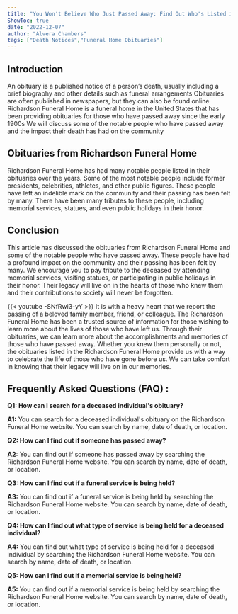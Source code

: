 ```yaml
---
title: "You Won't Believe Who Just Passed Away: Find Out Who's Listed in Richardson Funeral Home Obituaries!"
ShowToc: true 
date: "2022-12-07"
author: "Alvera Chambers" 
tags: ["Death Notices","Funeral Home Obituaries"]
---
```

## Introduction

An obituary is a published notice of a person’s death, usually including a brief biography and other details such as funeral arrangements Obituaries are often published in newspapers, but they can also be found online Richardson Funeral Home is a funeral home in the United States that has been providing obituaries for those who have passed away since the early 1900s We will discuss some of the notable people who have passed away and the impact their death has had on the community 

## Obituaries from Richardson Funeral Home

Richardson Funeral Home has had many notable people listed in their obituaries over the years. Some of the most notable people include former presidents, celebrities, athletes, and other public figures. These people have left an indelible mark on the community and their passing has been felt by many. There have been many tributes to these people, including memorial services, statues, and even public holidays in their honor. 

## Conclusion

This article has discussed the obituaries from Richardson Funeral Home and some of the notable people who have passed away. These people have had a profound impact on the community and their passing has been felt by many. We encourage you to pay tribute to the deceased by attending memorial services, visiting statues, or participating in public holidays in their honor. Their legacy will live on in the hearts of those who knew them and their contributions to society will never be forgotten.

{{< youtube -SNfRwi3-yY >}} 
It is with a heavy heart that we report the passing of a beloved family member, friend, or colleague. The Richardson Funeral Home has been a trusted source of information for those wishing to learn more about the lives of those who have left us. Through their obituaries, we can learn more about the accomplishments and memories of those who have passed away. Whether you knew them personally or not, the obituaries listed in the Richardson Funeral Home provide us with a way to celebrate the life of those who have gone before us. We can take comfort in knowing that their legacy will live on in our memories.

## Frequently Asked Questions (FAQ) :
**Q1: How can I search for a deceased individual's obituary?**

**A1:** You can search for a deceased individual's obituary on the Richardson Funeral Home website. You can search by name, date of death, or location.

**Q2: How can I find out if someone has passed away?**

**A2:** You can find out if someone has passed away by searching the Richardson Funeral Home website. You can search by name, date of death, or location.

**Q3: How can I find out if a funeral service is being held?**

**A3:** You can find out if a funeral service is being held by searching the Richardson Funeral Home website. You can search by name, date of death, or location.

**Q4: How can I find out what type of service is being held for a deceased individual?**

**A4:** You can find out what type of service is being held for a deceased individual by searching the Richardson Funeral Home website. You can search by name, date of death, or location.

**Q5: How can I find out if a memorial service is being held?**

**A5:** You can find out if a memorial service is being held by searching the Richardson Funeral Home website. You can search by name, date of death, or location.



